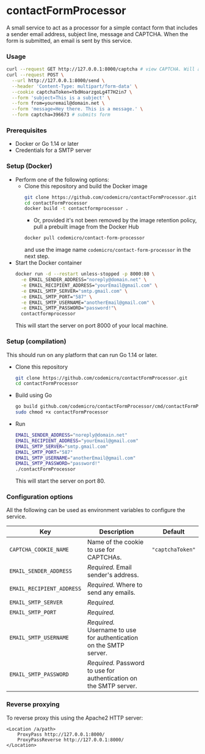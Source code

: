 # contactFormProcessor

A small service to act as a processor for a simple contact form that includes a sender email address, subject line, message and CAPTCHA. When the form is submitted, an email is sent by this service.

### Usage

```bash
curl --request GET http://127.0.0.1:8000/captcha # view CAPTCHA. Will also set a cookie
curl --request POST \
  --url http://127.0.0.1:8000/send \
  --header 'Content-Type: multipart/form-data' \
  --cookie captchaToken=YbdHoarzgoLg4T7H2in7 \
  --form 'subject=This is a subject' \
  --form from=youremail@domain.net \
  --form 'message=Hey there. This is a message.' \
  --form captcha=396673 # submits form
```

### Prerequisites

* Docker or Go 1.14 or later
* Credentials for a SMTP server

### Setup (Docker)

* Perform one of the following options:
  * Clone this repository and build the Docker image
    ```bash
    git clone https://github.com/codemicro/contactFormProcessor.git
    cd contactFormProcessor
    docker build -t contactformprocessor .
    ```
    * Or, provided it's not been removed by the image retention policy, pull a prebuilt image from the Docker Hub
    ```bash
    docker pull codemicro/contact-form-processor
    ```
    and use the image name `codemicro/contact-form-processor` in the next step.
* Start the Docker container
  ```bash
  docker run -d --restart unless-stopped -p 8000:80 \
    -e EMAIL_SENDER_ADDRESS="noreply@domain.net" \
    -e EMAIL_RECIPIENT_ADDRESS="yourEmail@gmail.com" \
    -e EMAIL_SMTP_SERVER="smtp.gmail.com" \
    -e EMAIL_SMTP_PORT="587" \
    -e EMAIL_SMTP_USERNAME="anotherEmail@gmail.com" \
    -e EMAIL_SMTP_PASSWORD="password!"\
    contactformprocessor
  ```
  This will start the server on port 8000 of your local machine.

### Setup (compilation)

This should run on any platform that can run Go 1.14 or later.

* Clone this repository
  ```bash
  git clone https://github.com/codemicro/contactFormProcessor.git
  cd contactFormProcessor
  ```
  
* Build using Go
  ```bash
  go build github.com/codemicro/contactFormProcessor/cmd/contactFormProcessor
  sudo chmod +x contactFormProcessor
  ```
  
* Run
  ```bash
  EMAIL_SENDER_ADDRESS="noreply@domain.net" 
  EMAIL_RECIPIENT_ADDRESS="yourEmail@gmail.com" 
  EMAIL_SMTP_SERVER="smtp.gmail.com" 
  EMAIL_SMTP_PORT="587" 
  EMAIL_SMTP_USERNAME="anotherEmail@gmail.com" 
  EMAIL_SMTP_PASSWORD="password!"
  ./contactFormProcessor
  ```
  This will start the server on port 80.

### Configuration options

All the following can be used as environment variables to configure the service.

| Key                       | Description                                                        | Default          |
| ------------------------- | ------------------------------------------------------------------ | ---------------- |
| `CAPTCHA_COOKIE_NAME`     | Name of the cookie to use for CAPTCHAs.                            | `"captchaToken"` |
| `EMAIL_SENDER_ADDRESS`    | *Required.* Email sender's address.                                |                  |
| `EMAIL_RECIPIENT_ADDRESS` | *Required.* Where to send any emails.                              |                  |
| `EMAIL_SMTP_SERVER`       | *Required.*                                                        |                  |
| `EMAIL_SMTP_PORT`         | *Required.*                                                        |                  |
| `EMAIL_SMTP_USERNAME`     | *Required.* Username to use for authentication on the SMTP server. |                  |
| `EMAIL_SMTP_PASSWORD`     | *Required.* Password to use for authentication on the SMTP server. |                  |

### Reverse proxying

To reverse proxy this using the Apache2 HTTP server:

```
<Location /a/path>
    ProxyPass http://127.0.0.1:8000/
    ProxyPassReverse http://127.0.0.1:8000/
</Location>
```
